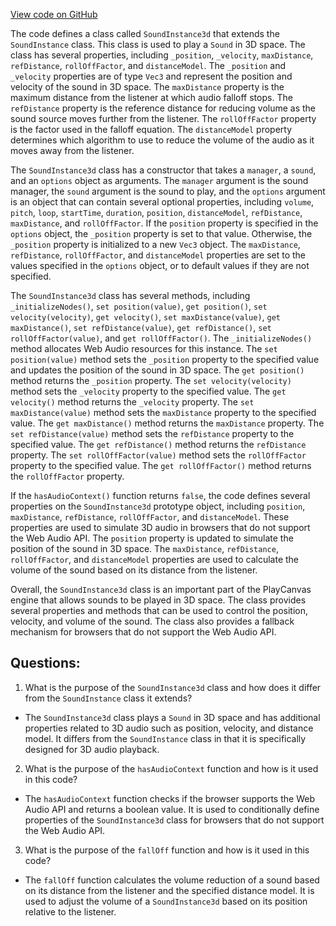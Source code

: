 [View code on GitHub](https://github.com/playcanvas/engine/src/platform/sound/instance3d.js)

The code defines a class called `SoundInstance3d` that extends the `SoundInstance` class. This class is used to play a `Sound` in 3D space. The class has several properties, including `_position`, `_velocity`, `maxDistance`, `refDistance`, `rollOffFactor`, and `distanceModel`. The `_position` and `_velocity` properties are of type `Vec3` and represent the position and velocity of the sound in 3D space. The `maxDistance` property is the maximum distance from the listener at which audio falloff stops. The `refDistance` property is the reference distance for reducing volume as the sound source moves further from the listener. The `rollOffFactor` property is the factor used in the falloff equation. The `distanceModel` property determines which algorithm to use to reduce the volume of the audio as it moves away from the listener.

The `SoundInstance3d` class has a constructor that takes a `manager`, a `sound`, and an `options` object as arguments. The `manager` argument is the sound manager, the `sound` argument is the sound to play, and the `options` argument is an object that can contain several optional properties, including `volume`, `pitch`, `loop`, `startTime`, `duration`, `position`, `distanceModel`, `refDistance`, `maxDistance`, and `rollOffFactor`. If the `position` property is specified in the `options` object, the `_position` property is set to that value. Otherwise, the `_position` property is initialized to a new `Vec3` object. The `maxDistance`, `refDistance`, `rollOffFactor`, and `distanceModel` properties are set to the values specified in the `options` object, or to default values if they are not specified.

The `SoundInstance3d` class has several methods, including `_initializeNodes()`, `set position(value)`, `get position()`, `set velocity(velocity)`, `get velocity()`, `set maxDistance(value)`, `get maxDistance()`, `set refDistance(value)`, `get refDistance()`, `set rollOffFactor(value)`, and `get rollOffFactor()`. The `_initializeNodes()` method allocates Web Audio resources for this instance. The `set position(value)` method sets the `_position` property to the specified value and updates the position of the sound in 3D space. The `get position()` method returns the `_position` property. The `set velocity(velocity)` method sets the `_velocity` property to the specified value. The `get velocity()` method returns the `_velocity` property. The `set maxDistance(value)` method sets the `maxDistance` property to the specified value. The `get maxDistance()` method returns the `maxDistance` property. The `set refDistance(value)` method sets the `refDistance` property to the specified value. The `get refDistance()` method returns the `refDistance` property. The `set rollOffFactor(value)` method sets the `rollOffFactor` property to the specified value. The `get rollOffFactor()` method returns the `rollOffFactor` property.

If the `hasAudioContext()` function returns `false`, the code defines several properties on the `SoundInstance3d` prototype object, including `position`, `maxDistance`, `refDistance`, `rollOffFactor`, and `distanceModel`. These properties are used to simulate 3D audio in browsers that do not support the Web Audio API. The `position` property is updated to simulate the position of the sound in 3D space. The `maxDistance`, `refDistance`, `rollOffFactor`, and `distanceModel` properties are used to calculate the volume of the sound based on its distance from the listener.

Overall, the `SoundInstance3d` class is an important part of the PlayCanvas engine that allows sounds to be played in 3D space. The class provides several properties and methods that can be used to control the position, velocity, and volume of the sound. The class also provides a fallback mechanism for browsers that do not support the Web Audio API.
## Questions: 
 1. What is the purpose of the `SoundInstance3d` class and how does it differ from the `SoundInstance` class it extends?
- The `SoundInstance3d` class plays a `Sound` in 3D space and has additional properties related to 3D audio such as position, velocity, and distance model. It differs from the `SoundInstance` class in that it is specifically designed for 3D audio playback.

2. What is the purpose of the `hasAudioContext` function and how is it used in this code?
- The `hasAudioContext` function checks if the browser supports the Web Audio API and returns a boolean value. It is used to conditionally define properties of the `SoundInstance3d` class for browsers that do not support the Web Audio API.

3. What is the purpose of the `fallOff` function and how is it used in this code?
- The `fallOff` function calculates the volume reduction of a sound based on its distance from the listener and the specified distance model. It is used to adjust the volume of a `SoundInstance3d` based on its position relative to the listener.